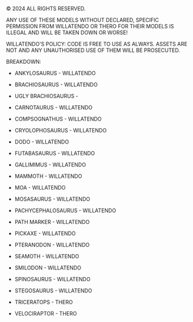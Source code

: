 © 2024 ALL RIGHTS RESERVED.

ANY USE OF THESE MODELS WITHOUT DECLARED, SPECIFIC PERMISSION FROM WILLATENDO OR THERO FOR THEIR MODELS IS ILLEGAL AND WILL BE TAKEN DOWN OR WORSE!

WILLATENDO'S POLICY:
CODE IS FREE TO USE AS ALWAYS. ASSETS ARE NOT AND ANY UNAUTHORISED USE OF THEM WILL BE PROSECUTED.

BREAKDOWN:
- ANKYLOSAURUS - WILLATENDO
- BRACHIOSAURUS - WILLATENDO
- UGLY BRACHIOSAURUS - 
- CARNOTAURUS - WILLATENDO
- COMPSOGNATHUS - WILLATENDO
- CRYOLOPHOSAURUS - WILLATENDO
- DODO - WILLATENDO
- FUTABASAURUS - WILLATENDO
- GALLIMIMUS - WILLATENDO
- MAMMOTH - WILLATENDO
- MOA - WILLATENDO
- MOSASAURUS - WILLATENDO
- PACHYCEPHALOSAURUS - WILLATENDO
- PATH MARKER - WILLATENDO
- PICKAXE - WILLATENDO
- PTERANODON - WILLATENDO
- SEAMOTH - WILLATENDO
- SMILODON - WILLATENDO
- SPINOSAURUS - WILLATENDO
- STEGOSAURUS - WILLATENDO

- TRICERATOPS - THERO
- VELOCIRAPTOR - THERO